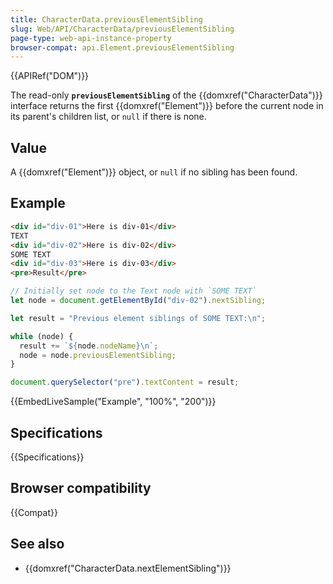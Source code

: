 ```yaml
---
title: CharacterData.previousElementSibling
slug: Web/API/CharacterData/previousElementSibling
page-type: web-api-instance-property
browser-compat: api.Element.previousElementSibling
---
```


{{APIRef("DOM")}}

The read-only **`previousElementSibling`** of the {{domxref("CharacterData")}} interface
returns the first {{domxref("Element")}} before the current node in its parent's children list,
or `null` if there is none.

## Value

A {{domxref("Element")}} object, or `null` if no sibling has been found.

## Example

```html
<div id="div-01">Here is div-01</div>
TEXT
<div id="div-02">Here is div-02</div>
SOME TEXT
<div id="div-03">Here is div-03</div>
<pre>Result</pre>
```

```js
// Initially set node to the Text node with `SOME TEXT`
let node = document.getElementById("div-02").nextSibling;

let result = "Previous element siblings of SOME TEXT:\n";

while (node) {
  result += `${node.nodeName}\n`;
  node = node.previousElementSibling;
}

document.querySelector("pre").textContent = result;
```

{{EmbedLiveSample("Example", "100%", "200")}}

## Specifications

{{Specifications}}

## Browser compatibility

{{Compat}}

## See also

- {{domxref("CharacterData.nextElementSibling")}}
